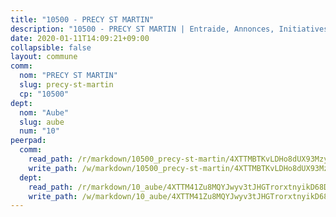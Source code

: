 ```yaml
---
title: "10500 - PRECY ST MARTIN"
description: "10500 - PRECY ST MARTIN | Entraide, Annonces, Initiatives"
date: 2020-01-11T14:09:21+09:00
collapsible: false
layout: commune
comm:
  nom: "PRECY ST MARTIN"
  slug: precy-st-martin
  cp: "10500"
dept:
  nom: "Aube"
  slug: aube
  num: "10"
peerpad:
  comm:
    read_path: /r/markdown/10500_precy-st-martin/4XTTMBTKvLDHo8dUX93MzyKaXZtcWzGfZyeheXs1ucGJNbKcn
    write_path: /w/markdown/10500_precy-st-martin/4XTTMBTKvLDHo8dUX93MzyKaXZtcWzGfZyeheXs1ucGJNbKcn-K3TgUWUAeurqqLaCjnQNU9vhQ6Sx4hbRo5mittE8SJ6FmsKuBDeJyFctWpihs8TwhNpmA7MYoBfbSc1kbLEbSqoe5HY2BiBsQz1JHsRnTcG4WEj9jbahsuzNQ61UxZDNzwGmmNUJ
  dept:
    read_path: /r/markdown/10_aube/4XTTM41Zu8MQYJwyv3tJHGTrorxtnyikD68DsVemyiZk3ThMz
    write_path: /w/markdown/10_aube/4XTTM41Zu8MQYJwyv3tJHGTrorxtnyikD68DsVemyiZk3ThMz-K3TgTmGUJaeXhcyrKr3gXoqmq82GkfYoTwSCbr39jXo2qoiz4eMZ1zWf94tEK8PkgCEQwZ6j878iec7q7nyW22BbTVtKr2C3mJwkjMoqhPxRA9brvyfx2cZBiMVgJntTtrf7GrDW
---
```


